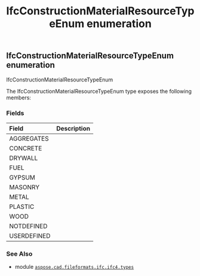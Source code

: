 ﻿---
title: IfcConstructionMaterialResourceTypeEnum enumeration
second_title: Aspose.CAD for Python via .NET API References
description: 
type: docs
weight: 2320
url: /python-net/aspose.cad.fileformats.ifc.ifc4.types/ifcconstructionmaterialresourcetypeenum/
is_root: false
---

## IfcConstructionMaterialResourceTypeEnum enumeration

IfcConstructionMaterialResourceTypeEnum



The IfcConstructionMaterialResourceTypeEnum type exposes the following members:

### Fields
| Field | Description |
| :- | :- |
| AGGREGATES |  |
| CONCRETE |  |
| DRYWALL |  |
| FUEL |  |
| GYPSUM |  |
| MASONRY |  |
| METAL |  |
| PLASTIC |  |
| WOOD |  |
| NOTDEFINED |  |
| USERDEFINED |  |



### See Also
* module [`aspose.cad.fileformats.ifc.ifc4.types`](..)
